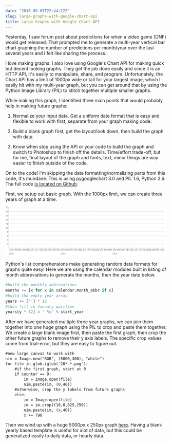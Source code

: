 ```yaml
---
date: "2010-09-05T22:44:22Z"
slug: large-graphs-with-google-chart-api
title: Large Graphs with Google Chart API
---
```


Yesterday, I saw forum post about predictions for when a video game (DNF) would
get released. That prompted me to generate a multi-year vertical bar chart
graphing the number of predictions per month/year over the last several years
and I felt like sharing the process.

I love making graphs. I also love using Google's Chart API for making quick but
decent looking graphs. They get the job done easily and since it is an HTTP API,
it's easily to manipulate, share, and program. Unfortunately, the Chart API has
a limit of 1000px wide or tall for your largest image, which I easily hit with
my multi-year graph, but you can get around that by using the Python Image
Library (PIL) to stitch together multiple smaller graphs.

While making this graph, I identified three main points that would probably help
in making future graphs:

1. Normalize your input data. Get a uniform date format that is easy and
   flexible to work with first, separate from your graph making code.

2. Build a blank graph first, get the layout/look down, then build the graph
   with data.

3. Know when stop using the API or your code to build the graph and switch to
   Photoshop to finish off the details. Time/effort trade-off, but for me, final
   layout of the graph and fonts, text, minor things are way easier to finish
   outside of the code.

On to the code! I'm skipping the data formatting/normalizing parts from this
code, it's mundane. This is using pygooglechart 3.0 and PIL 1.6, Python 2.6. The
full code [is located on Github][1].

First, we setup out basic graph. With the 1000px limit, we can create three
years of graph at a time.

![Simple three year graph with axes lined up](/pic/2002-2005.png "Simple three year graph with axes lined up")

Python's list comprehensions make generating random data formats for graphs
quite easy! Here we are using the calendar modules built in listing of month
abbreviations to generate the months, then the year date below.

```python
#build the monthly abbrevations
months += [x for x in calendar.month_abbr if x]
#build the empty year array
years += [''] * 12
#then fill in January position
years[y * 12] = ' %s' % start_year
```

After we have generated multiple three year graphs, we can join them together
into one huge graph using the PIL to crop and paste them together. We create a
large blank image first, then paste the first graph, then crop the other future
graphs to remove their y axis labels. The specific crop values come from
trial-error, but they are easy to figure out.

```
#new large canvas to work with
nim = Image.new("RGB", (5000,300), "white")
for file in glob.iglob('20*-*.png'):
    #if the first graph, start at 0
    if counter == 0:
        im = Image.open(file)
        nim.paste(im, (0,40))
    #otherwise, crop the y labels from future graphs
    else:
        im = Image.open(file)
        im = im.crop((18,0,825,250))
        nim.paste(im, (x,40))
        x += 790
```

Then we wind up with a huge 5000px x 250px graph [here][2]. Having a blank
yearly based template is useful for alot of data, but this could be generalized
easily to daily data, or hourly data.

[1]: http://gist.github.com/566547 "Timeline graph code"
[2]: /pic/long-graph.png "Many years of data"

